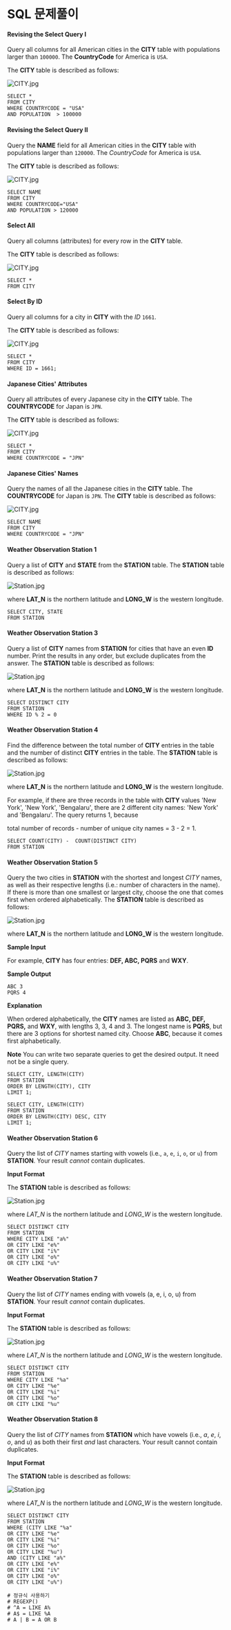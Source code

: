 # SQL 문제풀이

#### Revising the Select Query I

Query all columns for all American cities in the **CITY** table with populations larger than `100000`. The **CountryCode** for America is `USA`.

The **CITY** table is described as follows:

![CITY.jpg](https://s3.amazonaws.com/hr-challenge-images/8137/1449729804-f21d187d0f-CITY.jpg)

```mysql
SELECT *
FROM CITY
WHERE COUNTRYCODE = "USA"
AND POPULATION  > 100000
```



#### Revising the Select Query II

Query the **NAME** field for all American cities in the **CITY** table with populations larger than `120000`. The *CountryCode* for America is `USA`.

The **CITY** table is described as follows:

![CITY.jpg](https://s3.amazonaws.com/hr-challenge-images/8137/1449729804-f21d187d0f-CITY.jpg)

```mysql
SELECT NAME 
FROM CITY
WHERE COUNTRYCODE="USA"
AND POPULATION > 120000
```



#### Select All

Query all columns (attributes) for every row in the **CITY** table.

The **CITY** table is described as follows:

![CITY.jpg](https://s3.amazonaws.com/hr-challenge-images/8137/1449729804-f21d187d0f-CITY.jpg)

```mysql
SELECT *
FROM CITY
```



#### Select By ID

Query all columns for a city in **CITY** with the *ID* `1661`.

The **CITY** table is described as follows:

![CITY.jpg](https://s3.amazonaws.com/hr-challenge-images/8137/1449729804-f21d187d0f-CITY.jpg)

```mysql
SELECT *
FROM CITY
WHERE ID = 1661;
```



#### Japanese Cities' Attributes

Query all attributes of every Japanese city in the **CITY** table. The **COUNTRYCODE** for Japan is `JPN`.

The **CITY** table is described as follows:

![CITY.jpg](https://s3.amazonaws.com/hr-challenge-images/8137/1449729804-f21d187d0f-CITY.jpg)

```mysql
SELECT *
FROM CITY
WHERE COUNTRYCODE = "JPN"
```



#### Japanese Cities' Names

Query the names of all the Japanese cities in the **CITY** table. The **COUNTRYCODE** for Japan is `JPN`.
The **CITY** table is described as follows:

![CITY.jpg](https://s3.amazonaws.com/hr-challenge-images/8137/1449729804-f21d187d0f-CITY.jpg)

```mysql
SELECT NAME
FROM CITY
WHERE COUNTRYCODE = "JPN"
```



#### Weather Observation Station 1

Query a list of **CITY** and **STATE** from the **STATION** table.
The **STATION** table is described as follows:

![Station.jpg](https://s3.amazonaws.com/hr-challenge-images/9336/1449345840-5f0a551030-Station.jpg)

where **LAT_N** is the northern latitude and **LONG_W** is the western longitude.

```mysql
SELECT CITY, STATE
FROM STATION
```



#### Weather Observation Station 3

Query a list of **CITY** names from **STATION** for cities that have an even **ID** number. Print the results in any order, but exclude duplicates from the answer.
The **STATION** table is described as follows:

![Station.jpg](https://s3.amazonaws.com/hr-challenge-images/9336/1449345840-5f0a551030-Station.jpg)

where **LAT_N** is the northern latitude and **LONG_W** is the western longitude.

````mysql
SELECT DISTINCT CITY
FROM STATION
WHERE ID % 2 = 0
````



#### Weather Observation Station 4

Find the difference between the total number of **CITY** entries in the table and the number of distinct **CITY** entries in the table.
The **STATION** table is described as follows:

![Station.jpg](https://s3.amazonaws.com/hr-challenge-images/9336/1449345840-5f0a551030-Station.jpg)

where **LAT_N** is the northern latitude and **LONG_W** is the western longitude.

For example, if there are three records in the table with **CITY** values 'New York', 'New York', 'Bengalaru', there are 2 different city names: 'New York' and 'Bengalaru'. The query returns 1, because 

total number of records  - number of unique city names = 3 - 2 = 1.

```mysql
SELECT COUNT(CITY) -  COUNT(DISTINCT CITY)
FROM STATION
```



#### Weather Observation Station 5

Query the two cities in **STATION** with the shortest and longest *CITY* names, as well as their respective lengths (i.e.: number of characters in the name). If there is more than one smallest or largest city, choose the one that comes first when ordered alphabetically.
The **STATION** table is described as follows:

![Station.jpg](https://s3.amazonaws.com/hr-challenge-images/9336/1449345840-5f0a551030-Station.jpg)

where **LAT_N** is the northern latitude and **LONG_W** is the western longitude.

**Sample Input**

For example, **CITY** has four entries: **DEF, ABC, PQRS** and **WXY**.

**Sample Output**

```
ABC 3
PQRS 4
```

**Explanation**

When ordered alphabetically, the **CITY** names are listed as **ABC, DEF, PQRS,** and **WXY**, with lengths 3, 3, 4 and 3. The longest name is **PQRS**, but there are 3 options for shortest named city. Choose **ABC**, because it comes first alphabetically.

**Note**
You can write two separate queries to get the desired output. It need not be a single query.

```mysql
SELECT CITY, LENGTH(CITY)
FROM STATION
ORDER BY LENGTH(CITY), CITY
LIMIT 1;

SELECT CITY, LENGTH(CITY)
FROM STATION
ORDER BY LENGTH(CITY) DESC, CITY
LIMIT 1;
```



#### Weather Observation Station 6

Query the list of *CITY* names starting with vowels (i.e., `a`, `e`, `i`, `o`, or `u`) from **STATION**. Your result *cannot* contain duplicates.

**Input Format**

The **STATION** table is described as follows:

![Station.jpg](https://s3.amazonaws.com/hr-challenge-images/9336/1449345840-5f0a551030-Station.jpg)

where *LAT_N* is the northern latitude and *LONG_W* is the western longitude.

```mysql
SELECT DISTINCT CITY
FROM STATION
WHERE CITY LIKE "a%" 
OR CITY LIKE "e%"
OR CITY LIKE "i%"
OR CITY LIKE "o%"
OR CITY LIKE "u%"
```



#### Weather Observation Station 7

Query the list of *CITY* names ending with vowels (a, e, i, o, u) from **STATION**. Your result *cannot* contain duplicates.

**Input Format**

The **STATION** table is described as follows:

![Station.jpg](https://s3.amazonaws.com/hr-challenge-images/9336/1449345840-5f0a551030-Station.jpg)

where *LAT_N* is the northern latitude and *LONG_W* is the western longitude.

```mysql
SELECT DISTINCT CITY
FROM STATION
WHERE CITY LIKE "%a" 
OR CITY LIKE "%e"
OR CITY LIKE "%i"
OR CITY LIKE "%o"
OR CITY LIKE "%u"
```



#### Weather Observation Station 8

Query the list of *CITY* names from **STATION** which have vowels (i.e., *a*, *e*, *i*, *o*, and *u*) as both their first *and* last characters. Your result cannot contain duplicates.

**Input Format**

The **STATION** table is described as follows:

![Station.jpg](https://s3.amazonaws.com/hr-challenge-images/9336/1449345840-5f0a551030-Station.jpg)

where *LAT_N* is the northern latitude and *LONG_W* is the western longitude.

```mysql
SELECT DISTINCT CITY
FROM STATION
WHERE (CITY LIKE "%a" 
OR CITY LIKE "%e"
OR CITY LIKE "%i"
OR CITY LIKE "%o"
OR CITY LIKE "%u")
AND (CITY LIKE "a%" 
OR CITY LIKE "e%"
OR CITY LIKE "i%"
OR CITY LIKE "o%"
OR CITY LIKE "u%")

# 정규식 사용하기
# REGEXP()
# ^A = LIKE A%
# A$ = LIKE %A
# A | B = A OR B
```

